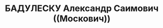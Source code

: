 ---
title: БАДУЛЕСКУ Александр Саимович ((Москович))
description: 'Род. в 1889, Румыния, дер. Банчени, еврей, обр.: среднее, искл. из ВКП(б)
  в 1935 г. (бывший член социал-демократической партии Румынии, КП Румынии). Проживал:
  Москва, ул. Большая Серпуховская, д. 34, кв. 233. Уволен с должности редактора-консультанта
  в "Издательском товариществе иностранных рабочих в СССР" за 5 месяцев до ареста.

  Арестован 15.08.1937. Обв. в создании шпионской организации в ИККИ. Приговор: ВК
  ВС СССР, 04.11.1937 – ВМН. Расстрелян 04.11.1937, г.Москва.

  Реабилитирован ВК ВС СССР 25.07.1956'
---